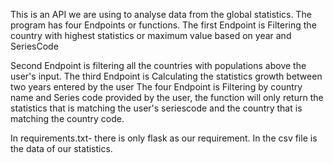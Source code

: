 This is an API we are using to analyse data from the global statistics.
The program has four Endpoints or functions.
The first Endpoint is Filtering the country with highest statistics or maximum value based on year and SeriesCode

Second Endpoint is filtering all the countries with populations above the user's input.
The third Endpoint is Calculating the statistics growth between  two years entered by the user
The four Endpoint is Filtering by country name and Series code provided by the user, the function will only return the statistics that is matching the user's seriescode and the country that is matching the country code.
 
 In requirements.txt- there is only flask as our requirement.
 In the csv file is the data of our statistics.